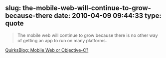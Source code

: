 slug: the-mobile-web-will-continue-to-grow-because-there
date: 2010-04-09 09:44:33
type: quote
---

> The mobile web will continue to grow because there is no other way of getting an app to run on many platforms.

[QuirksBlog: Mobile Web or Objective-C?](http://www.quirksmode.org/blog/archives/2010/04/mobile_web_or_o.html)
